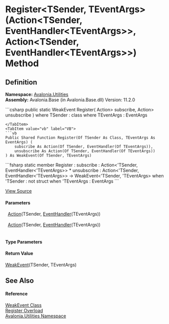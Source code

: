 # Register&lt;TSender, TEventArgs&gt;(Action&lt;TSender, EventHandler&lt;TEventArgs&gt;&gt;, Action&lt;TSender, EventHandler&lt;TEventArgs&gt;&gt;) Method




## Definition
**Namespace:** <a href="N_Avalonia_Utilities">Avalonia.Utilities</a>  
**Assembly:** Avalonia.Base (in Avalonia.Base.dll) Version: 11.2.0

<Tabs groupId="api-code-preview">
<TabItem value="csharp" label="C#">
```csharp
public static WeakEvent<TSender, TEventArgs> Register<TSender, TEventArgs>(
	Action<TSender, EventHandler<TEventArgs>> subscribe,
	Action<TSender, EventHandler<TEventArgs>> unsubscribe
)
where TSender : class
where TEventArgs : EventArgs

```
</TabItem>
<TabItem value="vb" label="VB">
```vb
Public Shared Function Register(Of TSender As Class, TEventArgs As EventArgs) ( 
	subscribe As Action(Of TSender, EventHandler(Of TEventArgs)),
	unsubscribe As Action(Of TSender, EventHandler(Of TEventArgs))
) As WeakEvent(Of TSender, TEventArgs)
```
</TabItem>
<TabItem value="fsharp" label="F#">
```fsharp
static member Register : 
        subscribe : Action<'TSender, EventHandler<'TEventArgs>> * 
        unsubscribe : Action<'TSender, EventHandler<'TEventArgs>> -> WeakEvent<'TSender, 'TEventArgs>  when 'TSender : not struct when 'TEventArgs : EventArgs
```
</TabItem>
</Tabs>



<a href="https://github.com/AvaloniaUI/Avalonia/tree/master/src/Avalonia.Base/Utilities/WeakEvent.cs#L124" title="View the source code">View Source</a>



#### Parameters
<dl><dt>  <a href="https://learn.microsoft.com/dotnet/api/system.action-2" target="_blank" rel="noopener noreferrer">Action</a>(TSender, <a href="https://learn.microsoft.com/dotnet/api/system.eventhandler-1" target="_blank" rel="noopener noreferrer">EventHandler</a>(TEventArgs))</dt><dd> </dd><dt>  <a href="https://learn.microsoft.com/dotnet/api/system.action-2" target="_blank" rel="noopener noreferrer">Action</a>(TSender, <a href="https://learn.microsoft.com/dotnet/api/system.eventhandler-1" target="_blank" rel="noopener noreferrer">EventHandler</a>(TEventArgs))</dt><dd> </dd></dl>

#### Type Parameters
<dl><dt /><dd /><dt /><dd /></dl>

#### Return Value
<a href="T_Avalonia_Utilities_WeakEvent_2">WeakEvent</a>(TSender, TEventArgs)

## See Also


#### Reference
<a href="T_Avalonia_Utilities_WeakEvent">WeakEvent Class</a>  
<a href="Overload_Avalonia_Utilities_WeakEvent_Register">Register Overload</a>  
<a href="N_Avalonia_Utilities">Avalonia.Utilities Namespace</a>  
